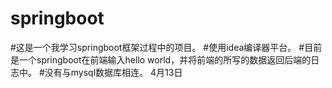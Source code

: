 # springboot
#这是一个我学习springboot框架过程中的项目。
#使用idea编译器平台。
#目前是一个springboot在前端输入hello world，并将前端的所写的数据返回后端的日志中。
#没有与mysql数据库相连。 4月13日
